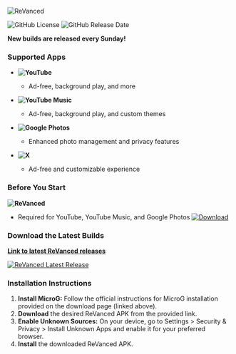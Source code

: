 ![ReVanced](https://img.shields.io/static/v1?style=for-the-badge&message=ReVanced+Apks&color=222222&logo=ReVanced&logoColor=9ED5FF&label=)

![GitHub License](https://img.shields.io/github/license/printf-dj/revancedapks) ![GitHub Release Date](https://img.shields.io/github/release-date/printf-dj/revancedapks)

**New builds are released every Sunday!**

### Supported Apps

* **![YouTube](https://img.shields.io/static/v1?&message=YouTube+Revanced&color=FF0000&logo=YouTube&logoColor=FFFFFF&label=)**
  - Ad-free, background play, and more
    
* **![YouTube Music](https://img.shields.io/static/v1?&message=YouTube+Music+Revanced&color=FF0000&logo=YouTube+Music&logoColor=FFFFFF&label=)**
  - Ad-free, background play, and custom themes
    
* **![Google Photos](https://img.shields.io/static/v1?&message=Google+Photos+Revanced&color=4285F4&logo=Google+Photos&logoColor=FFFFFF&label=)**
  - Enhanced photo management and privacy features
    
* **![X](https://img.shields.io/static/v1?&message=X+(Twitter)&color=000000&logo=X&logoColor=FFFFFF&label=)**
  - Ad-free and customizable experience

### Before You Start

**![ReVanced](https://img.shields.io/static/v1?style=for-the-badge&message=MicroG+Revanced&color=515151&logo=ReVanced&logoColor=9ED5FF&label=)**
- Required for YouTube, YouTube Music, and Google Photos
[![Download](https://img.shields.io/badge/Download-MicroG%20Revanced-green)](https://github.com/ReVanced/GmsCore/releases/latest)

### Download the Latest Builds

**[Link to latest ReVanced releases](https://github.com/printf-dj/revancedapks/releases/latest)**

[![ReVanced Latest Release](https://img.shields.io/github/v/release/printf-dj/revancedapks)](https://github.com/printf-dj/revancedapks/releases/latest)

### Installation Instructions

1. **Install MicroG:** Follow the official instructions for MicroG installation provided on the download page (linked above).
2. **Download** the desired ReVanced APK from the provided link.
3. **Enable Unknown Sources:** On your device, go to Settings > Security & Privacy > Install Unknown Apps and enable it for your preferred browser.
4. **Install** the downloaded ReVanced APK.
